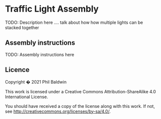# Traffic Light Assembly

TODO: Description here .... talk about how how multiple lights can be stacked together

## Assembly instructions

TODO: Assembly instructions here

## Licence

Copyright � 2021 Phil Baldwin

This work is licensed under a Creative Commons Attribution-ShareAlike 4.0 International License.

You should have received a copy of the license along with this work. If not, see <http://creativecommons.org/licenses/by-sa/4.0/>.
